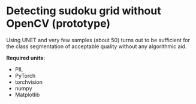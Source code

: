 # Detecting sudoku grid without OpenCV (prototype)

Using UNET and very few samples (about 50) turns out to be sufficient for the class segmentation of acceptable quality without any algorithmic aid.

**Required units:**

- PIL
- PyTorch
- torchvision
- numpy
- Matplotlib
